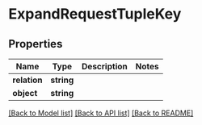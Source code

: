 # ExpandRequestTupleKey

## Properties
Name | Type | Description | Notes
------------ | ------------- | ------------- | -------------
**relation** | **string** |  | 
**object** | **string** |  | 

[[Back to Model list]](../../README.md#documentation-for-models) [[Back to API list]](../../README.md#documentation-for-api-endpoints) [[Back to README]](../../README.md)

